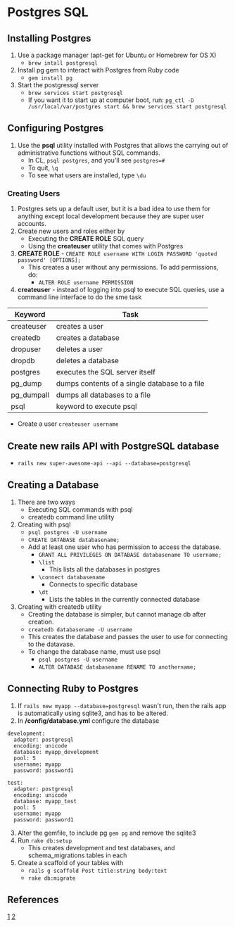 # Postgres SQL

## Installing Postgres
1. Use a package manager (apt-get for Ubuntu or Homebrew for OS X)
    * `brew intall postgresql`
2. Install pg gem to interact with Postgres from Ruby code
    * `gem install pg`
3. Start the postgressql server
    * `brew services start postgresql`
    * If you want it to start up at computer boot, run: `pg_ctl -D /usr/local/var/postgres start && brew services start postgresql`

## Configuring Postgres
1. Use the __psql__ utility installed with Postgres that allows the carrying out of administrative functions without SQL commands.
    * In CL, `psql postgres`, and you'll see `postgres=#`
    * To quit, `\q`
    * To see what users are installed, type `\du`

### Creating Users
1. Postgres sets up a default user, but it is a bad idea to use them for anything except local development because they are super user accounts.
2. Create new users and roles either by
    * Executing the __CREATE ROLE__ SQL query
    * Using the __createuser__ utility that comes with Postgres
3. __CREATE ROLE__ - `CREATE ROLE username WITH LOGIN PASSWORD 'quoted password' [OPTIONS];`
    * This creates a user without any permissions. To add permissions, do:
        * `ALTER ROLE username PERMISSION`
4. __createuser__ - instead of logging into psql to execute SQL queries, use a command line interface to do the sme task

|Keyword|Task|
|-------|-----------------|
|createuser|creates a user|
|createdb|creates a database|
|dropuser|deletes a user|
|dropdb|deletes a database|
|postgres|executes the SQL server itself|
|pg_dump|dumps contents of a single database to a file|
|pg_dumpall|dumps all databases to a file|
|psql|keyword to execute psql|

* Create a user `createuser username`

## Create new rails API with PostgreSQL database
* `rails new super-awesome-api --api --database=postgresql`

## Creating a Database
1. There are two ways
    * Executing SQL commands with psql
    * createdb command line utility
2. Creating with psql
    * `psql postgres -U username`
    * `CREATE DATABASE databasename;`
    * Add at least one user who has permission to access the database.
        * `GRANT ALL PRIVILEGES ON DATABASE databasename TO username;`
        * `\list`
            * This lists all the databases in postgres
        * `\connect databasename`
            * Connects to specific database
        * `\dt`
            * Lists the tables in the currently connected database
3. Creating with createdb utility
    * Creating the database is simpler, but cannot manage db after creation.
    * `createdb databasename -U username`
    * This creates the database and passes the user to use for connecting to the datavase.
    * To change the database name, must use psql
        * `psql postgres -U username`
        * `ALTER DATABASE databasename RENAME TO anothername;`

## Connecting Ruby to Postgres
1. If `rails new myapp --database=postgresql` wasn't run, then the rails app is automatically using sqlite3, and has to be altered.
2. In __/config/database.yml__ configure the database
```
development:
  adapter: postgresql
  encoding: unicode
  database: myapp_development
  pool: 5
  username: myapp
  password: password1

test:
  adapter: postgresql
  encoding: unicode
  database: myapp_test
  pool: 5
  username: myapp
  password: password1
```
3. Alter the gemfile, to include pg `gem pg` and remove the sqlite3
4. Run `rake db:setup`
    * This creates development and test databases, and schema_migrations tables in each
5. Create a scaffold of your tables with
    * `rails g scaffold Post title:string body:text`
    * `rake db:migrate`


## References
[1](https://www.codementor.io/engineerapart/getting-started-with-postgresql-on-mac-osx-are8jcopb)
[2](https://www.digitalocean.com/community/tutorials/how-to-setup-ruby-on-rails-with-postgres)